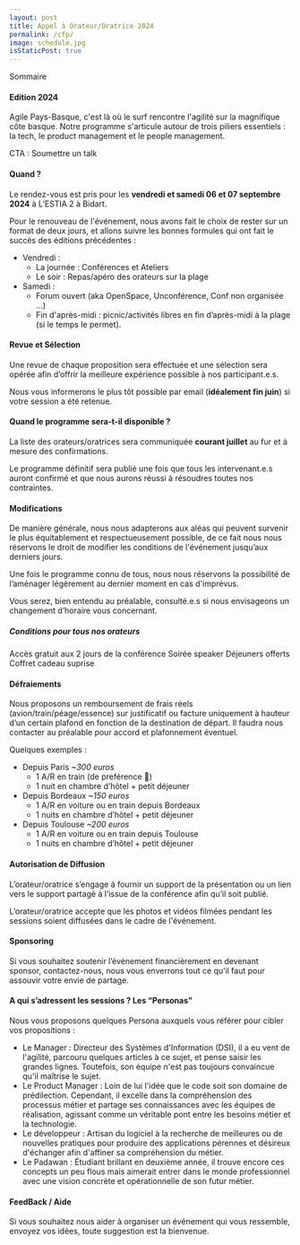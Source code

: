 ```yaml
---
layout: post
title: Appel à Orateur/Oratrice 2024
permalink: /cfp/
image: schedule.jpg
isStaticPost: true
---
```


<!-- TODO : **<a href="{{ site.baseurl }}/cfp-en/" class="btn-link">--&gt; en-FR</a>**-->
<div class="sommaire">Sommaire</div>
<ul class="sommaire-auto"></ul>

#### Edition 2024

Agile Pays-Basque, c'est là où le surf rencontre l'agilité sur la magnifique côte basque. Notre programme s'articule autour de trois piliers essentiels : la tech, le product management et le people management.

CTA : Soumettre un talk

#### Quand ?

Le rendez-vous est pris pour les **vendredi et samedi 06 et 07 septembre 2024** à L’ESTIA 2 à Bidart.

Pour le renouveau de l'événement, nous avons fait le choix de rester sur un format de deux jours, et allons suivre les bonnes formules qui ont fait le succès des éditions précédentes :

- Vendredi :
  - La journée : Conférences et Ateliers
  - Le soir :  Repas/apéro des orateurs sur la plage
- Samedi :
  - Forum ouvert (aka OpenSpace, Unconférence, Conf non organisée …)
  - Fin d'après-midi :  picnic/activités libres en fin d’après-midi à la plage (si le temps le permet).

#### Revue et Sélection

Une revue de chaque proposition sera effectuée et une sélection sera opérée afin d’offrir la meilleure expérience possible à nos participant.e.s.

Nous vous informerons le plus tôt possible par email (**idéalement fin juin**) si votre session a été retenue.

#### Quand le programme sera-t-il disponible ?

La liste des orateurs/oratrices sera communiquée **courant juillet** au fur et à mesure des confirmations.

Le programme définitif sera publié une fois que tous les intervenant.e.s auront confirmé et que nous aurons réussi à résoudres toutes nos contraintes.

#### Modifications

De manière générale, nous nous adapterons aux aléas qui peuvent survenir le plus équitablement et respectueusement possible, de ce fait nous nous réservons le droit de modifier les conditions de l'événement jusqu’aux derniers jours.

Une fois le programme connu de tous, nous nous réservons la possibilité de l’aménager légèrement au dernier moment en cas d'imprévus.

Vous serez, bien entendu au préalable, consulté.e.s si nous envisageons un changement d’horaire vous concernant.

##### Conditions pour tous nos orateurs

Accès gratuit aux 2 jours de la conférence
Soirée speaker
Déjeuners offerts
Coffret cadeau suprise

#### Défraiements

Nous proposons un remboursement de frais réels (avion/train/péage/essence) sur justificatif ou facture uniquement à hauteur d’un certain plafond en fonction de la destination de départ. Il faudra nous contacter au préalable pour accord et plafonnement éventuel.

Quelques exemples :

- Depuis Paris *~300 euros*
  - 1 A/R en train (de preférence 🌱)
  - 1 nuit en chambre d’hôtel + petit déjeuner
- Depuis Bordeaux *~150 euros*
  - 1 A/R en voiture ou en train depuis Bordeaux
  - 1 nuits en chambre d’hôtel + petit déjeuner
- Depuis Toulouse *~200 euros*
  - 1 A/R en voiture ou en train depuis Toulouse
  - 1 nuits en chambre d’hôtel + petit déjeuner

#### Autorisation de Diffusion

L’orateur/oratrice s’engage à fournir un support de la présentation ou un lien vers le support partagé à l’issue de la conférence afin qu’il soit publié.

L’orateur/oratrice accepte que les photos et vidéos filmées pendant les sessions soient diffusées dans le cadre de l'événement.

#### Sponsoring

Si vous souhaitez soutenir l’événement financièrement en devenant sponsor, contactez-nous, nous vous enverrons tout ce qu’il faut pour assouvir votre envie de partage.

#### A qui s’adressent les sessions ? Les “Personas”

Nous vous proposons quelques Persona auxquels vous référer pour cibler vos propositions :

- Le Manager : Directeur des Systèmes d'Information (DSI), il a eu vent de l'agilité, parcouru quelques articles à ce sujet, et pense saisir les grandes lignes. Toutefois, son équipe n'est pas toujours convaincue qu'il maîtrise le sujet.
- Le Product Manager : Loin de lui l'idée que le code soit son domaine de prédilection. Cependant, il excelle dans la compréhension des processus métier et partage ses connaissances avec les équipes de réalisation, agissant comme un véritable pont entre les besoins métier et la technologie.
- Le développeur : Artisan du logiciel à la recherche de meilleures ou de nouvelles pratiques pour produire des applications pérennes et désireux d'échanger afin d'affiner sa compréhension du métier.
- Le Padawan : Étudiant brillant en deuxième année, il trouve encore ces concepts un peu flous mais aimerait entrer dans le monde professionnel avec une vision concrète et opérationnelle de son futur métier.

#### FeedBack / Aide

Si vous souhaitez nous aider à organiser un événement qui vous ressemble, envoyez vos idées, toute suggestion est la bienvenue.
